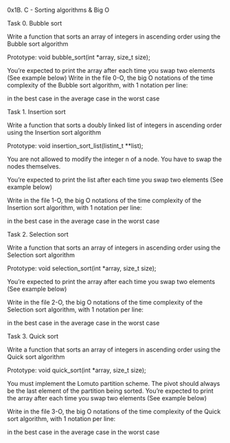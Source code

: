 0x1B. C - Sorting algorithms & Big O

Task 0. Bubble sort

Write a function that sorts an array of integers in ascending order using the Bubble sort algorithm



Prototype: void bubble_sort(int *array, size_t size);

You’re expected to print the array after each time you swap two elements (See example below)
Write in the file 0-O, the big O notations of the time complexity of the Bubble sort algorithm, with 1 notation per line:

in the best case
in the average case
in the worst case

Task 1. Insertion sort

Write a function that sorts a doubly linked list of integers in ascending order using the Insertion sort algorithm



Prototype: void insertion_sort_list(listint_t **list);

You are not allowed to modify the integer n of a node. You have to swap the nodes themselves.

You’re expected to print the list after each time you swap two elements (See example below)

Write in the file 1-O, the big O notations of the time complexity of the Insertion sort algorithm, with 1 notation per line:



in the best case
in the average case
in the worst case

Task 2. Selection sort

Write a function that sorts an array of integers in ascending order using the Selection sort algorithm



Prototype: void selection_sort(int *array, size_t size);

You’re expected to print the array after each time you swap two elements (See example below)

Write in the file 2-O, the big O notations of the time complexity of the Selection sort algorithm, with 1 notation per line:



in the best case
in the average case
in the worst case

Task 3. Quick sort

Write a function that sorts an array of integers in ascending order using the Quick sort algorithm



Prototype: void quick_sort(int *array, size_t size);

You must implement the Lomuto partition scheme.
The pivot should always be the last element of the partition being sorted.
You’re expected to print the array after each time you swap two elements (See example below)

Write in the file 3-O, the big O notations of the time complexity of the Quick sort algorithm, with 1 notation per line:

in the best case
in the average case
in the worst case